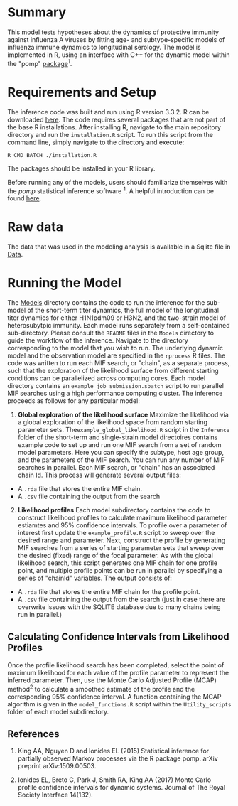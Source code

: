 # Summary
This model tests hypotheses about the dynamics of protective immunity against influenza A viruses by fitting age- and subtype-specific models of influenza immune dynamics to longitudinal serology. 
The model is implemented in R, using an interface with C++ for the dynamic model within the "pomp" [package](http://kingaa.github.io/pomp/install.html)<sup>1</sup>.

# Requirements and Setup 
The inference code was built and run using R version 3.3.2. R can be downloaded [here](https://www.r-project.org).
The code requires several packages that are not part of the base R installations. After installing R, navigate to the main repository directory and run the `installation.R` script. To run this script from the command line, simply navigate to the directory and execute:
```
R CMD BATCH ./installation.R 
```
The packages should be installed in your R library. 

Before running any of the models, users should familiarize themselves with the *pomp* statistical inference software <sup>1</sup>. A helpful introduction can be found [here](https://kingaa.github.io/pomp/vignettes/getting_started.html).

# Raw data
The data that was used in the modeling analysis is available in a Sqlite file in [Data](./Data). 

# Running the Model 
The [Models](./Models) directory contains the code to run the inference for the sub-model of the short-term titer dynamics, the full model of the longitudinal titer dynamics for either H1N1pdm09 or H3N2, and the two-strain model of heterosubytpic immunity. Each model runs separately from a self-contained sub-directory. Please consult the `README` files in the `Models` directory to guide the workflow of the inference. Navigate to the directory corresponding to the model that you wish to run. The underlying dynamic model and the observation model are specified in the `rprocess` R files. The code was written to run each MIF search, or "chain", as a separate process, such that the exploration of the likelihood surface from different starting conditions can be parallelized across computing cores.  Each model directory contains an `example_job_submission.sbatch` script to run parallel MIF searches using a high performance computing cluster. The inference proceeds as follows for any particular model:

1. **Global exploration of the likelihood surface** Maximize the likelihood via a global exploration of the likelihood space from random starting parameter sets.  The`example_global_likelihood.R` script in the `Inference` folder of the short-term and single-strain model directoires contains example code to set up and run one MIF search from a set of random model parameters. Here you can specify the subtype, host age group, and the parameters of the MIF search. You can run any number of MIF searches in parallel. Each MIF search, or "chain" has an associated chain Id. This process will generate several output files:

* A `.rda` file that stores the entire MIF chain.
* A `.csv` file containing the output from the search 


2. **Likelihood profiles** Each model subdirectory contains the code to construct likelihood profiles to calculate maximum likelihood parameter estiamtes and 95% confidence intervals. To profile over a parameter of interest first update the `example_profile.R` script to sweep over the desired range and parameter. Next, construct the profile by generating MIF searches from a series of starting parameter sets that sweep over the desired (fixed) range of the focal parameter. As with the global likelihood search, this script generates one MIF chain for one profile point, and multiple profile points can be run in parallel by specifying a series of "chainId" variables. The output consists of:
* A `.rda` file that stores the entire MIF chain for the profile point.
* A `.csv` file containing the output from the search (just in case there are overwrite issues with the SQLITE database due to many chains being run in parallel.)

## Calculating Confidence Intervals from Likelihood Profiles
Once the profile likelihood search has been completed, select the point of maximum likelihood for each value of the profile parameter to represent the inferred parameter. Then, use the Monte Carlo Adjusted Profile (MCAP) method<sup>2</sup> to calculate a smoothed estimate of the profile and the corresponding 95% confidence interval. A function containing the MCAP algorithm is given in the `model_functions.R` script within the `Utility_scripts` folder of each model subdirectory. 


## References
1. King AA, Nguyen D and Ionides EL (2015) Statistical inference for partially observed Markov processes via the R package pomp. arXiv preprint arXiv:1509.00503.

2. Ionides EL, Breto C, Park J, Smith RA, King AA (2017) Monte Carlo profile confidence
 intervals for dynamic systems. Journal of The Royal Society Interface 14(132).
 


